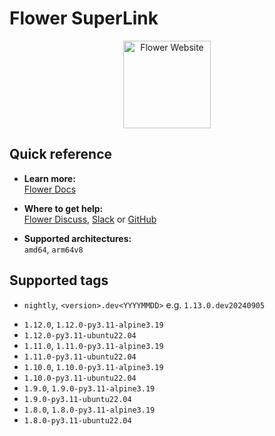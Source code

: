 # Flower SuperLink

<p align="center">
  <a href="https://flower.ai/">
    <img src="https://flower.ai/_next/image/?url=%2F_next%2Fstatic%2Fmedia%2Fflower_white_border.c2012e70.png&w=640&q=75" width="140px" alt="Flower Website" />
  </a>
</p>

## Quick reference

- **Learn more:**<br>
  [Flower Docs](https://flower.ai/docs/framework/how-to-run-flower-using-docker.html)

- **Where to get help:**<br>
  [Flower Discuss](https://discuss.flower.ai), [Slack](https://flower.ai/join-slack) or [GitHub](https://github.com/adap/flower)

- **Supported architectures:**<br>
  `amd64`, `arm64v8`

<!-- supported tags are automatically updated by the CI -->
## Supported tags

<!-- version_nightly -->
- `nightly`, `<version>.dev<YYYYMMDD>` e.g. `1.13.0.dev20240905`
<!-- version_latest -->
- `1.12.0`, `1.12.0-py3.11-alpine3.19`
- `1.12.0-py3.11-ubuntu22.04`
- `1.11.0`, `1.11.0-py3.11-alpine3.19`
- `1.11.0-py3.11-ubuntu22.04`
- `1.10.0`, `1.10.0-py3.11-alpine3.19`
- `1.10.0-py3.11-ubuntu22.04`
- `1.9.0`, `1.9.0-py3.11-alpine3.19`
- `1.9.0-py3.11-ubuntu22.04`
- `1.8.0`, `1.8.0-py3.11-alpine3.19`
- `1.8.0-py3.11-ubuntu22.04`
